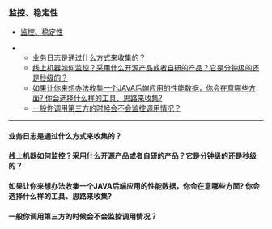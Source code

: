 ### 监控、稳定性

- [监控、稳定性](#toc_0)

- - [业务日志是通过什么方式来收集的？](#toc_1)
  - [线上机器如何监控？采用什么开源产品或者自研的产品？它是分钟级的还是秒级的？](#toc_2)
  - [如果让你来想办法收集一个JAVA后端应用的性能数据，你会在意哪些方面? 你会选择什么样的工具、思路来收集?](#toc_3)
  - [一般你调用第三方的时候会不会监控调用情况？](#toc_4)

------

#### 业务日志是通过什么方式来收集的？

#### 线上机器如何监控？采用什么开源产品或者自研的产品？它是分钟级的还是秒级的？

#### 如果让你来想办法收集一个JAVA后端应用的性能数据，你会在意哪些方面? 你会选择什么样的工具、思路来收集?

#### 一般你调用第三方的时候会不会监控调用情况？